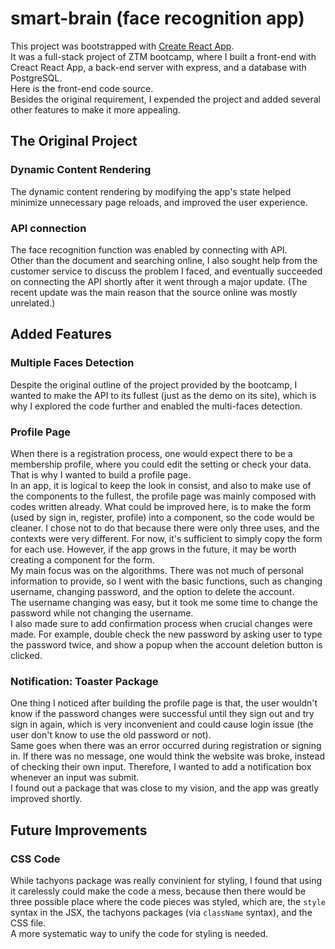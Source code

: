 # smart-brain (face recognition app)

This project was bootstrapped with [Create React App](https://github.com/facebook/create-react-app).\
It was a full-stack project of ZTM bootcamp, where I built a front-end with Creact React App, a back-end server with express, and a database with PostgreSQL.\
Here is the front-end code source.\
Besides the original requirement, I expended the project and added several other features to make it more appealing.

## The Original Project
### Dynamic Content Rendering
The dynamic content rendering by modifying the app's state helped minimize unnecessary page reloads, and improved the user experience.

### API connection
The face recognition function was enabled by connecting with API.\
Other than the document and searching online, I also sought help from the customer service to discuss the problem I faced, and eventually succeeded on connecting the API shortly after it went through a major update. (The recent update was the main reason that the source online was mostly unrelated.)

## Added Features
### Multiple Faces Detection
Despite the original outline of the project provided by the bootcamp, I wanted to make the API to its fullest (just as the demo on its site), which is why I explored the code further and enabled the multi-faces detection.

### Profile Page
When there is a registration process, one would expect there to be a membership profile, where you could edit the setting or check your data. That is why I wanted to build a profile page.\
In an app, it is logical to keep the look in consist, and also to make use of the components to the fullest, the profile page was mainly composed with codes written already. What could be improved here, is to make the form (used by sign in, register, profile) into a component, so the code would be cleaner. I chose not to do that because there were only three uses, and the contexts were very different. For now, it's sufficient to simply copy the form for each use. However, if the app grows in the future, it may be worth creating a component for the form.\
My main focus was on the algorithms. There was not much of personal information to provide, so I went with the basic functions, such as changing username, changing password, and the option to delete the account.\
The username changing was easy, but it took me some time to change the password while not changing the username.\
I also made sure to add confirmation process when crucial changes were made. For example, double check the new password by asking user to type the password twice, and show a popup when the account deletion button is clicked.

### Notification: Toaster Package
One thing I noticed after building the profile page is that, the user wouldn't know if the password changes were successful until they sign out and try sign in again, which is very inconvenient and could cause login issue (the user don't know to use the old password or not).\
Same goes when there was an error occurred during registration or signing in. If there was no message, one would think the website was broke, instead of checking their own input. Therefore, I wanted to add a notification box whenever an input was submit.\
I found out a package that was close to my vision, and the app was greatly improved shortly.

## Future Improvements
### CSS Code
While tachyons package was really convinient for styling, I found that using it carelessly could make the code a mess, because then there would be three possible place where the code pieces was styled, which are, the <code>style</code> syntax in the JSX, the tachyons packages (via <code>className</code> syntax), and the CSS file.\
A more systematic way to unify the code for styling is needed.
